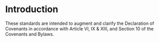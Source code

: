 # Introduction

These standards are intended to augment and clarify the Declaration of Covenants in accordance with Article VI, IX & XIII, and Section 10 of the Covenants and Bylaws.
